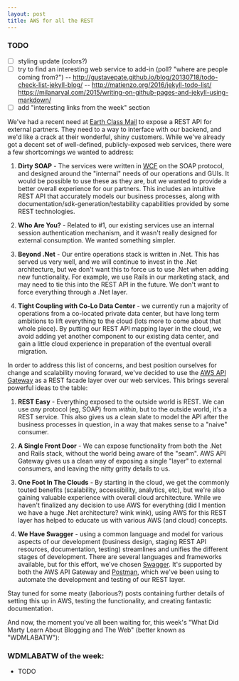 ```yaml
---
layout: post
title: AWS for all the REST
---
```


### TODO

- [ ] styling update (colors?)
- [ ] try to find an interesting web service to add-in (poll? "where are people coming from?")
-- http://gustavepate.github.io/blog/20130718/todo-check-list-jekyll-blog/
-- http://matienzo.org/2016/jekyll-todo-list/
https://milanaryal.com/2015/writing-on-github-pages-and-jekyll-using-markdown/
- [ ] add "interesting links from the week" section

We've had a recent need at <a href="http://www.earthclassmail.com">Earth Class Mail</a> to expose a REST API for external partners.  They need to a way to interface with our backend, and we'd like a crack at their wonderful, shiny customers.  While we've already got a decent set of well-defined, publicly-exposed web services, there were a few shortcomings we wanted to address:

1. **Dirty SOAP** - The services were written in <a href="https://msdn.microsoft.com/en-us/library/ms731082(v=vs.110).aspx">WCF</a> on the SOAP protocol, and designed around the "internal" needs of our operations and GUIs.  It would be possible to use these as they are, but we wanted to provide a better overall experience for our  partners.  This includes an intuitive REST API that accurately models our business processes, along with documentation/sdk-generation/testability capabilities provided by some REST technologies.

2. **Who Are You?** - Related to #1, our existing services use an internal session authentication mechanism, and it wasn't really designed for external consumption.  We wanted something simpler.

3. **Beyond .Net** - Our entire operations stack is written in .Net.  This has served us very well, and we will continue to invest in the .Net architecture, but we don't want this to force us to use .Net when adding new functionality.  For example, we use Rails in our marketing stack, and may need to tie this into the REST API in the future.  We don't want to force everything through a .Net layer.

4. **Tight Coupling with Co-Lo Data Center** - we currently run a majority of operations from a co-located private data center, but have long term ambitions to lift everything to the cloud (lots more to come about that whole piece).  By putting our REST API mapping layer in the cloud, we avoid adding yet another component to our existing data center, and gain a little cloud experience in preparation of the eventual overall migration.

In order to address this list of concerns, and best position ourselves for change and scalability moving forward, we've decided to use the <a href="https://aws.amazon.com/api-gateway">AWS API Gateway</a> as a REST facade layer over our web services.  This brings several powerful ideas to the table:

1. **REST Easy** - Everything exposed to the outside world is REST.  We can use *any* protocol (eg, SOAP) from *within*, but to the outside world, it's a REST service.  This also gives us a clean slate to model the API after the business processes in question, in a way that makes sense to a "naive" consumer.

2. **A Single Front Door** - We can expose functionality from both the .Net and Rails stack, without the world being aware of the "seam".  AWS API Gateway gives us a clean way of exposing a single "layer" to external consumers, and leaving the nitty gritty details to us.

3. **One Foot In The Clouds** - By starting in the cloud, we get the commonly touted benefits (scalability, accessibility, analytics, etc), but we're also gaining valuable experience with overall cloud architecture.  While we haven't finalized any decision to use AWS for everything (did I mention we have a huge .Net architecture?  wink wink), using AWS for this REST layer has helped to educate us with various AWS (and cloud) concepts.

4. **We Have Swagger** - using a common language and model for various aspects of our development (business design, staging REST API resources, documentation, testing) streamlines and unifies the different stages of development.  There are several languages and frameworks available, but for this effort, we've chosen <a href="http://swagger.io/">Swagger</a>.  It's supported by both the AWS API Gateway and <a href="https://www.getpostman.com/">Postman</a>, which we've been using to automate the development and testing of our REST layer.

Stay tuned for some meaty (laborious?) posts containing further details of setting this up in AWS, testing the functionality, and creating fantastic documentation.

And now, the moment you've all been waiting for, this week's "What Did Marty Learn About Blogging and The Web" (better known as "WDMLABATW"):

<aside class="full-aside">
	<h3>WDMLABATW of the week:</h3>
	<ul class="padded-li">
		<li>TODO</li>
	</ul>
</aside>

